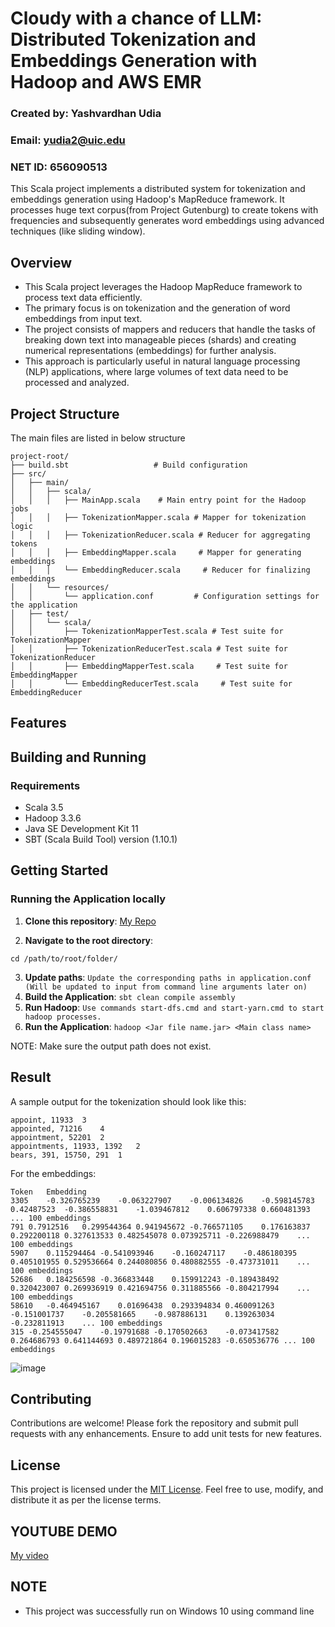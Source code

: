 
# Cloudy with a chance of LLM: Distributed Tokenization and Embeddings Generation with Hadoop and AWS EMR
### Created by: Yashvardhan Udia
### Email: yudia2@uic.edu
### NET ID: 656090513

This Scala project implements a distributed system for tokenization and embeddings generation using Hadoop's MapReduce framework.
It processes huge text corpus(from Project Gutenburg) to create tokens with frequencies and subsequently generates word embeddings using advanced techniques (like sliding window).

## Overview

- This Scala project leverages the Hadoop MapReduce framework to process text data efficiently. 
- The primary focus is on tokenization and the generation of word embeddings from input text. 
- The project consists of mappers and reducers that handle the tasks of breaking down text into manageable pieces (shards) and creating numerical representations (embeddings) for further analysis. 
- This approach is particularly useful in natural language processing (NLP) applications, where large volumes of text data need to be processed and analyzed.

## Project Structure
The main files are listed in below structure
```plaintext
project-root/
├── build.sbt                   # Build configuration
├── src/
│   ├── main/
│   │   ├── scala/
│   │   │   ├── MainApp.scala    # Main entry point for the Hadoop jobs
│   │   │   ├── TokenizationMapper.scala # Mapper for tokenization logic
│   │   │   ├── TokenizationReducer.scala # Reducer for aggregating tokens
│   │   │   ├── EmbeddingMapper.scala     # Mapper for generating embeddings
│   │   │   └── EmbeddingReducer.scala     # Reducer for finalizing embeddings
│   │   └── resources/
│   │       └── application.conf         # Configuration settings for the application
│   ├── test/
│   │   └── scala/
│   │       ├── TokenizationMapperTest.scala # Test suite for TokenizationMapper
│   │       ├── TokenizationReducerTest.scala # Test suite for TokenizationReducer
│   │       ├── EmbeddingMapperTest.scala     # Test suite for EmbeddingMapper
│   │       └── EmbeddingReducerTest.scala     # Test suite for EmbeddingReducer
```
## Features


## Building and Running

### Requirements

- Scala 3.5 
- Hadoop 3.3.6
- Java SE Development Kit 11
- SBT (Scala Build Tool) version (1.10.1)


## Getting Started

### Running the Application locally

1. **Clone this repository**: [My Repo](https://github.com/messicode/CloudLLM/)

2. **Navigate to the root directory**:
~~~
cd /path/to/root/folder/
~~~
3. **Update paths**: ```Update the corresponding paths in application.conf (Will be updated to input from command line arguments later on) ```
4. **Build the Application**: ``` sbt clean compile assembly ```
5. **Run Hadoop**: ```Use commands start-dfs.cmd and start-yarn.cmd to start hadoop processes.```
6. **Run the Application**: ```hadoop <Jar file name.jar> <Main class name>```
   
NOTE: Make sure the output path does not exist.


## Result

A sample output for the tokenization should look like this:
```
appoint, 11933	3
appointed, 71216	4
appointment, 52201	2
appointments, 11933, 1392	2
bears, 391, 15750, 291	1

```
For the embeddings:
```
Token	Embedding																																																																																																			
3305	-0.326765239	-0.063227907	-0.006134826	-0.598145783	0.42487523	-0.386558831	-1.039467812	0.606797338	0.660481393  ... 100 embeddings
791	0.7912516	0.299544364	0.941945672	-0.766571105	0.176163837	0.292200118	0.327613533	0.482545078	0.073925711	-0.226988479	...  100 embeddings
5907	0.115294464	-0.541093946	-0.160247117	-0.486180395	0.405101955	0.529536664	0.244080856	0.480882555	-0.473731011	... 100 embeddings
52686	0.184256598	-0.366833448	0.159912243	-0.189438492	0.320423007	0.269936919	0.421694756	0.311885566	-0.804217994	... 100 embeddings
58610	-0.464945167	0.01696438	0.293394834	0.460091263	-0.151001737	-0.205581665	-0.987886131	0.139263034	-0.232811913	... 100 embeddings
315	-0.254555047	-0.19791688	-0.170502663	-0.073417582	0.264686793	0.641144693	0.489721864	0.196015283	-0.650536776 ... 100 embeddings
```

![image](https://github.com/user-attachments/assets/c9a3fafd-08f5-46ff-8e7b-8bc3d0b6101c)



## Contributing
Contributions are welcome! Please fork the repository and submit pull requests with any enhancements. Ensure to add unit tests for new features.

## License

This project is licensed under the [MIT License](https://github.com/messicode/Distributed_Systems/blob/master/LICENSE.txt). Feel free to use, modify, and distribute it as per the license terms.

## YOUTUBE DEMO
[My video](https://youtu.be/Yp4X_gxDO-Y)
## NOTE

- This project was successfully run on Windows 10 using command line
